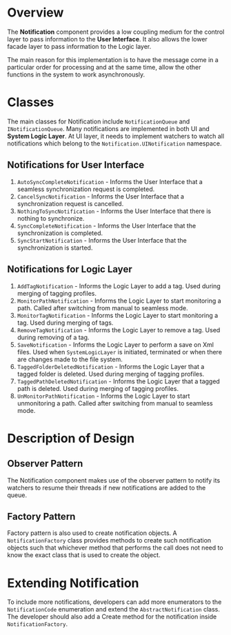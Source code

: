 

# Overview #

The **Notification** component provides a low coupling medium for the control layer to pass information to the **User Interface**. It also allows the lower facade layer to pass information to the Logic layer.

The main reason for this implementation is to have the message come in a particular order for processing and at the same time, allow the other functions in the system to work asynchronously.

# Classes #

The main classes for Notification include `NotificationQueue` and `INotificationQueue`. Many notifications are implemented in both UI and **System Logic Layer**. At UI layer, it needs to implement watchers to watch all notifications which belong to the `Notification.UINotification` namespace.

## Notifications for User Interface ##
  1. `AutoSyncCompleteNotification` - Informs the User Interface that a seamless synchronization request is completed.
  1. `CancelSyncNotification` - Informs the User Interface that a synchronization request is cancelled.
  1. `NothingToSyncNotification` - Informs the User Interface that there is nothing to synchronize.
  1. `SyncCompleteNotification` - Informs the User Interface that the synchronization is completed.
  1. `SyncStartNotification` - Informs the User Interface that the synchronization is started.

## Notifications for Logic Layer ##
  1. `AddTagNotification` - Informs the Logic Layer to add a tag. Used during merging of tagging profiles.
  1. `MonitorPathNotification` - Informs the Logic Layer to start monitoring a path. Called after switching from manual to seamless mode.
  1. `MonitorTagNotification` - Informs the Logic Layer to start monitoring a tag. Used during merging of tags.
  1. `RemoveTagNotification` - Informs the Logic Layer to remove a tag. Used during removing of a tag.
  1. `SaveNotification` - Informs the Logic Layer to perform a save on Xml files. Used when `SystemLogicLayer` is initiated, terminated or when there are changes made to the file system.
  1. `TaggedFolderDeletedNotification` - Informs the Logic Layer that a tagged folder is deleted. Used during merging of tagging profiles.
  1. `TaggedPathDeletedNotification` - Informs the Logic Layer that a tagged path is deleted. Used during merging of tagging profiles.
  1. `UnMonitorPathNotification` - Informs the Logic Layer to start unmonitoring a path. Called after switching from manual to seamless mode.

# Description of Design #

## Observer Pattern ##
The Notification component makes use of the observer pattern to notify its watchers to resume their threads if new notifications are added to the queue.

## Factory Pattern ##
Factory pattern is also used to create notification objects. A `NotificationFactory` class provides methods to create such notification objects such that whichever method that performs the call does not need to know the exact class that is used to create the object.

# Extending Notification #
To include more notifications, developers can add more enumerators to the `NotificationCode` enumeration and extend the `AbstractNotification` class. The developer should also add a Create method for the notification inside `NotificationFactory`.